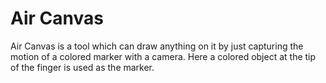 # Air Canvas
 Air Canvas is a tool which can draw anything on it by just capturing the motion of a colored marker with a camera. Here a colored object at the tip of the finger is used as the marker.
